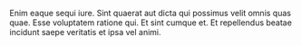 Enim eaque sequi iure.
Sint quaerat aut dicta qui possimus velit omnis quas quae.
Esse voluptatem ratione qui.
Et sint cumque et.
Et repellendus beatae incidunt saepe veritatis et ipsa vel animi.